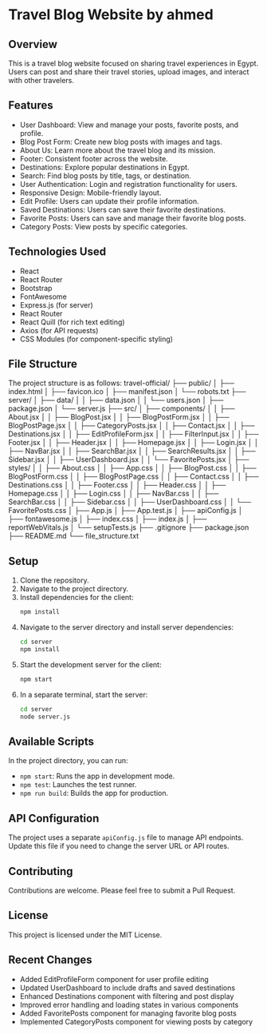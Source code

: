 # Travel Blog Website by ahmed

## Overview
This is a travel blog website focused on sharing travel experiences in Egypt. Users can post and share their travel stories, upload images, and interact with other travelers.

## Features
- User Dashboard: View and manage your posts, favorite posts, and profile.
- Blog Post Form: Create new blog posts with images and tags.
- About Us: Learn more about the travel blog and its mission.
- Footer: Consistent footer across the website.
- Destinations: Explore popular destinations in Egypt.
- Search: Find blog posts by title, tags, or destination.
- User Authentication: Login and registration functionality for users.
- Responsive Design: Mobile-friendly layout.
- Edit Profile: Users can update their profile information.
- Saved Destinations: Users can save their favorite destinations.
- Favorite Posts: Users can save and manage their favorite blog posts.
- Category Posts: View posts by specific categories.

## Technologies Used
- React
- React Router
- Bootstrap
- FontAwesome
- Express.js (for server)
- React Router
- React Quill (for rich text editing)
- Axios (for API requests)
- CSS Modules (for component-specific styling)

## File Structure
The project structure is as follows:
travel-official/
├── public/
│   ├── index.html
│   ├── favicon.ico
│   ├── manifest.json
│   └── robots.txt
├── server/
│   ├── data/
│   │   ├── data.json
│   │   └── users.json
│   ├── package.json
│   └── server.js
├── src/
│   ├── components/
│   │   ├── About.jsx
│   │   ├── BlogPost.jsx
│   │   ├── BlogPostForm.jsx
│   │   ├── BlogPostPage.jsx
│   │   ├── CategoryPosts.jsx
│   │   ├── Contact.jsx
│   │   ├── Destinations.jsx
│   │   ├── EditProfileForm.jsx
│   │   ├── FilterInput.jsx
│   │   ├── Footer.jsx
│   │   ├── Header.jsx
│   │   ├── Homepage.jsx
│   │   ├── Login.jsx
│   │   ├── NavBar.jsx
│   │   ├── SearchBar.jsx
│   │   ├── SearchResults.jsx
│   │   ├── Sidebar.jsx
│   │   ├── UserDashboard.jsx
│   │   └── FavoritePosts.jsx
│   ├── styles/
│   │   ├── About.css
│   │   ├── App.css
│   │   ├── BlogPost.css
│   │   ├── BlogPostForm.css
│   │   ├── BlogPostPage.css
│   │   ├── Contact.css
│   │   ├── Destinations.css
│   │   ├── Footer.css
│   │   ├── Header.css
│   │   ├── Homepage.css
│   │   ├── Login.css
│   │   ├── NavBar.css
│   │   ├── SearchBar.css
│   │   ├── Sidebar.css
│   │   ├── UserDashboard.css
│   │   └── FavoritePosts.css
│   ├── App.js
│   ├── App.test.js
│   ├── apiConfig.js
│   ├── fontawesome.js
│   ├── index.css
│   ├── index.js
│   ├── reportWebVitals.js
│   └── setupTests.js
├── .gitignore
├── package.json
├── README.md
└── file_structure.txt

## Setup
1. Clone the repository.
2. Navigate to the project directory.
3. Install dependencies for the client:
   ```bash
   npm install
   ```
4. Navigate to the server directory and install server dependencies:
   ```bash
   cd server
   npm install
   ```
5. Start the development server for the client:
   ```bash
   npm start
   ```
6. In a separate terminal, start the server:
   ```bash
   cd server
   node server.js
   ```

## Available Scripts
In the project directory, you can run:

- `npm start`: Runs the app in development mode.
- `npm test`: Launches the test runner.
- `npm run build`: Builds the app for production.

## API Configuration
The project uses a separate `apiConfig.js` file to manage API endpoints. Update this file if you need to change the server URL or API routes.

## Contributing
Contributions are welcome. Please feel free to submit a Pull Request.

## License
This project is licensed under the MIT License.

## Recent Changes
- Added EditProfileForm component for user profile editing
- Updated UserDashboard to include drafts and saved destinations
- Enhanced Destinations component with filtering and post display
- Improved error handling and loading states in various components
- Added FavoritePosts component for managing favorite blog posts
- Implemented CategoryPosts component for viewing posts by category
